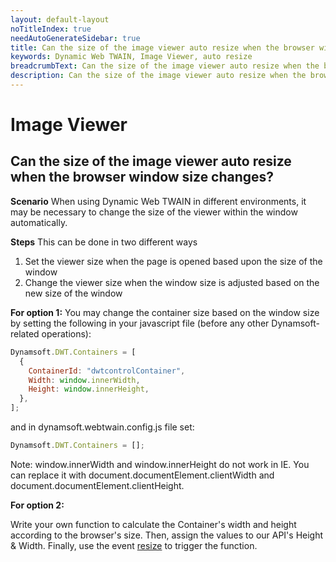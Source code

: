 ```yaml
---
layout: default-layout
noTitleIndex: true
needAutoGenerateSidebar: true
title: Can the size of the image viewer auto resize when the browser window size changes?
keywords: Dynamic Web TWAIN, Image Viewer, auto resize
breadcrumbText: Can the size of the image viewer auto resize when the browser window size changes?
description: Can the size of the image viewer auto resize when the browser window size changes?
---
```


# Image Viewer

## Can the size of the image viewer auto resize when the browser window size changes?

<strong>Scenario</strong>
When using Dynamic Web TWAIN in different environments, it may be necessary to change the size of the viewer within the window automatically.

<strong>Steps</strong>
This can be done in two different ways

1. Set the viewer size when the page is opened based upon the size of the window
2. Change the viewer size when the window size is adjusted based on the new size of the window

<strong>For option 1:</strong>
You may change the container size based on the window size by setting the following in your javascript file (before any other Dynamsoft-related operations):

```javascript
Dynamsoft.DWT.Containers = [
  {
    ContainerId: "dwtcontrolContainer",
    Width: window.innerWidth,
    Height: window.innerHeight,
  },
];
```

and in dynamsoft.webtwain.config.js file set:

```javascript
Dynamsoft.DWT.Containers = [];
```

Note: window.innerWidth and window.innerHeight do not work in IE. You can replace it with document.documentElement.clientWidth and document.documentElement.clientHeight.

<strong>For option 2:</strong>

Write your own function to calculate the Container's width and height according to the browser's size. Then, assign the values to our API's Height & Width. Finally, use the event <a href="https://www.dynamsoft.com/web-twain/docs/info/api/WebTwain_Viewer.html?ver=latest#resize" target="_blank">resize</a> to trigger the function.
